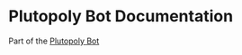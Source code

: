 # Plutopoly Bot Documentation
Part of the [Plutopoly Bot](https://github.com/filoruxonline/plutopoly-bot)
